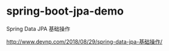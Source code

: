 # spring-boot-jpa-demo

Spring Data JPA 基础操作

http://www.devnp.com/2018/08/29/spring-data-jpa-基础操作/
